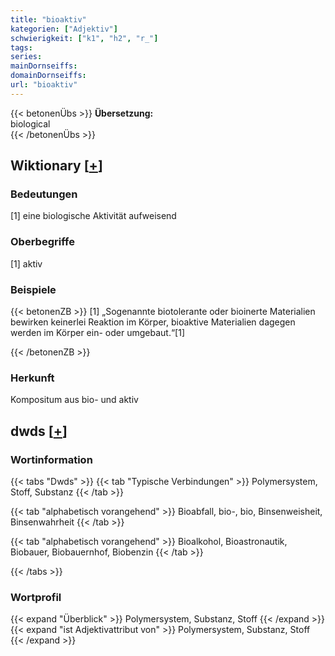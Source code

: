 ```yaml
---
title: "bioaktiv"
kategorien: ["Adjektiv"]
schwierigkeit: ["k1", "h2", "r_"]
tags:
series:
mainDornseiffs:
domainDornseiffs:
url: "bioaktiv"
---
```


{{< betonenÜbs >}}
**Übersetzung:**  
biological  
{{< /betonenÜbs >}}

## Wiktionary [[+](https://de.wiktionary.org/wiki/bioaktiv)]

### Bedeutungen
[1] eine biologische Aktivität aufweisend  

### Oberbegriffe
[1] aktiv  

### Beispiele
{{< betonenZB >}}
[1] „Sogenannte biotolerante oder bioinerte Materialien bewirken keinerlei Reaktion im Körper, bioaktive Materialien dagegen werden im Körper ein- oder umgebaut.“[1]  

{{< /betonenZB >}}
### Herkunft
Kompositum aus bio- und aktiv  



## dwds [[+](https://www.dwds.de/wb/bioaktiv)]

### Wortinformation
{{< tabs "Dwds" >}}
{{< tab "Typische Verbindungen" >}}
Polymersystem, Stoff, Substanz
{{< /tab >}}

{{< tab "alphabetisch vorangehend" >}}
Bioabfall, bio-, bio, Binsenweisheit, Binsenwahrheit
{{< /tab >}}

{{< tab "alphabetisch vorangehend" >}}
Bioalkohol, Bioastronautik, Biobauer, Biobauernhof, Biobenzin
{{< /tab >}}

{{< /tabs >}}

### Wortprofil
{{< expand "Überblick" >}} Polymersystem, Substanz, Stoff {{< /expand >}}
{{< expand "ist Adjektivattribut von" >}} Polymersystem, Substanz, Stoff {{< /expand >}}

